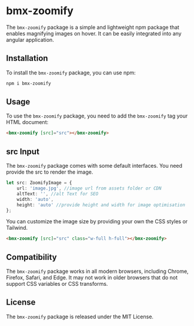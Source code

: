 # bmx-zoomify

The `bmx-zoomify` package is a simple and lightweight npm package that enables magnifying images on hover. It can be easily integrated into any angular application.

## Installation

To install the `bmx-zoomify` package, you can use npm:

```bash
npm i bmx-zoomify
```

## Usage

To use the `bmx-zoomify` package, you need to add the `bmx-zoomify` tag your HTML document:

```html
<bmx-zoomify [src]="src"></bmx-zoomify>
```

## src Input

The `bmx-zoomify` package comes with some default interfaces. You need provide the src to render the image.

```typescript
let src: ZoomifyImage = {
	url: 'image.jpg', //image url from assets folder or CDN
	altText: '', //alt Text for SEO
	width: 'auto',
	height: 'auto' //provide height and width for image optimisation
};
```

You can customize the image size by providing your own the CSS styles or Tailwind.

```html
<bmx-zoomify [src]="src" class="w-full h-full"></bmx-zoomify>
```

## Compatibility

The `bmx-zoomify` package works in all modern browsers, including Chrome, Firefox, Safari, and Edge. It may not work in older browsers that do not support CSS variables or CSS transforms.

## License

The `bmx-zoomify` package is released under the MIT License.
